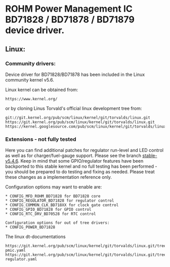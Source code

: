 # ROHM Power Management IC BD71828 / BD71878 / BD71879 device driver.

## Linux:

### Community drivers:

Device driver for BD71828/BD71878 has been included in the Linux community kernel v5.6.

Linux kernel can be obtained from:

```
https://www.kernel.org/
```

or by cloning Linus Torvald's official linux development tree from:

```
git://git.kernel.org/pub/scm/linux/kernel/git/torvalds/linux.git
https://git.kernel.org/pub/scm/linux/kernel/git/torvalds/linux.git
https://kernel.googlesource.com/pub/scm/linux/kernel/git/torvalds/linux.git
```

### Extensions - not fully tested

Here you can find additional patches for regulator run-level and LED control as well as for charger/fuel-gauge support. Please see the branch [stable-v5.4.6](https://github.com/RohmSemiconductor/Linux-Kernel-PMIC-Drivers/tree/stable-v5.4.6). Keep in mind that some GPIO/regulator features have been backported to this stable kernel and no full testing has been performed - you should be prepared to do testing and fixing as needed. Please treat these changes as a implementation reference only.

Configuration options may want to enable are:

```
* CONFIG_MFD_ROHM_BD71828 for BD71828 core
* CONFIG_REGULATOR_BD71828 for regulator control
* CONFIG_COMMON_CLK_BD718XX for clock gate control
* CONFIG_GPIO_BD71828 for GPIO control
* CONFIG_RTC_DRV_BD70528 for RTC control

Configuration options for out of tree drivers:
* CONFIG_POWER_BD71828
```

The linux dt-documentations

```
https://git.kernel.org/pub/scm/linux/kernel/git/torvalds/linux.git/tree/Documentation/devicetree/bindings/mfd/rohm,bd71828-pmic.yaml
https://git.kernel.org/pub/scm/linux/kernel/git/torvalds/linux.git/tree/Documentation/devicetree/bindings/regulator/rohm,bd71828-regulator.yaml
```
